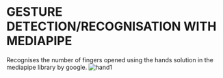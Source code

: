 # GESTURE DETECTION/RECOGNISATION WITH MEDIAPIPE
Recognises the number of fingers opened using the hands solution in the mediapipe library by google.
![hand1](https://user-images.githubusercontent.com/75056416/118684281-b5e34700-b81f-11eb-97a6-4466c04e53cb.gif)
